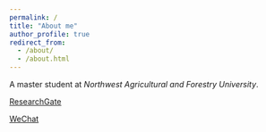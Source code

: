 ```yaml
---
permalink: /
title: "About me"
author_profile: true
redirect_from: 
  - /about/
  - /about.html
---
```






A master student at _Northwest Agricultural and Forestry University_.

[ResearchGate](https://www.researchgate.net/profile/Xiangyu-Hao-2)

[WeChat](../images/wechat.jpg)
